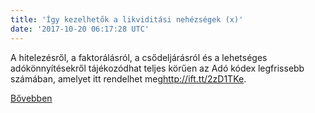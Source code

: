 ```yaml
---
title: 'Így kezelhetők a likviditási nehézségek (x)'
date: '2017-10-20 06:17:28 UTC'
---
```


A hitelezésről, a faktorálásról, a csődeljárásról és a lehetséges adókönnyítésekről tájékozódhat teljes körűen az Adó kódex legfrissebb számában, amelyet itt rendelhet meg<http://ift.tt/2zD1TKe>.


[Bővebben](http://ift.tt/2zmmnWA)
